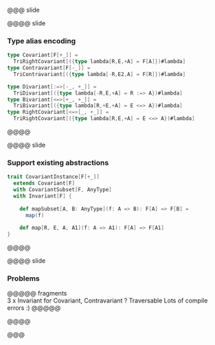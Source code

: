 @@@ slide

@@@@ slide

### Type alias encoding

```scala
type Covariant[F[+_]] =
  TriRightCovariant[({type lambda[R,E,+A] = F[A]})#lambda]
type Contravariant[F[-_]] =
  TriContravariant[({type lambda[-R,E2,A] = F[R]})#lambda]

type Divariant[:=>[-_, +_]] =
  TriDivariant[({type lambda[-R,E,+A] = R :=> A})#lambda]
type Bivariant[<=>[+_, +_]] =
  TriBivariant[({type lambda[R,+E,+A] = E <=> A})#lambda]
type RightCovariant[<=>[_, +_]] =
  TriRightCovariant[({type lambda[R,E,+A] = E <=> A})#lambda]
```

@@@@

@@@@ slide

### Support existing abstractions

```scala
trait CovariantInstance[F[+_]]
  extends Covariant[F]
  with CovariantSubset[F, AnyType]
  with Invariant[F] {
  
    def mapSubset[A, B: AnyType](f: A => B): F[A] => F[B] =
      map(f)
  
    def map[R, E, A, A1](f: A => A1): F[A] => F[A1]
}
```

@@@@

@@@@ slide

### Problems

@@@@@ fragments  
3 x Invariant for Covariant, Contravariant ?
Traversable
Lots of compile errors :)
@@@@@

@@@@

@@@